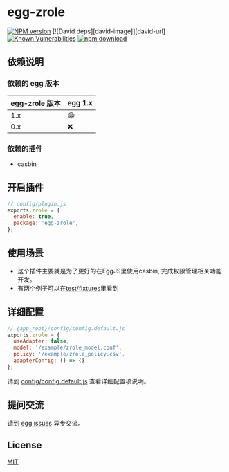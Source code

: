 # egg-zrole

[![NPM version][npm-image]][npm-url]
[![David deps][david-image]][david-url]
[![Known Vulnerabilities][snyk-image]][snyk-url]
[![npm download][download-image]][download-url]

[npm-image]: https://img.shields.io/npm/v/egg-zrole.svg?style=flat-square
[npm-url]: https://npmjs.org/package/egg-zrole
[snyk-image]: https://snyk.io/test/npm/egg-zrole/badge.svg?style=flat-square
[snyk-url]: https://snyk.io/test/npm/egg-zrole
[download-image]: https://img.shields.io/npm/dm/egg-zrole.svg?style=flat-square
[download-url]: https://npmjs.org/package/egg-zrole

<!--
Description here.
-->

## 依赖说明

### 依赖的 egg 版本

egg-zrole 版本 | egg 1.x
--- | ---
1.x | 😁
0.x | ❌

### 依赖的插件

 - casbin

## 开启插件

```js
// config/plugin.js
exports.zrole = {
  enable: true,
  package: 'egg-zrole',
};
```

## 使用场景

- 这个插件主要就是为了更好的在EggJS里使用casbin, 完成权限管理相关功能开发。
- 有两个例子可以在[test/fixtures](test/fixtures)里看到

## 详细配置

```js
// {app_root}/config/config.default.js
exports.zrole = {
  useAdapter: false,
  model: '/example/zrole_model.conf',
  policy: '/example/zrole_policy.csv',
  adapterConfig: () => {}
};
```

请到 [config/config.default.js](config/config.default.js) 查看详细配置项说明。


## 提问交流

请到 [egg issues](https://github.com/eggjs/egg/issues) 异步交流。

## License

[MIT](LICENSE)
